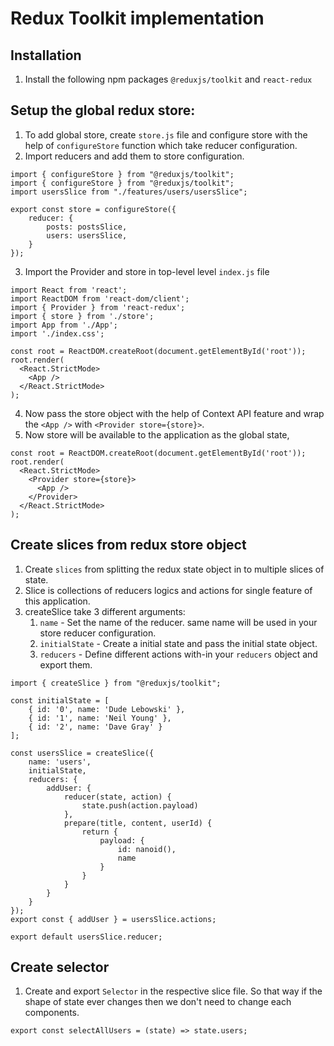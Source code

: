 # Redux Toolkit implementation

## Installation
1. Install the following npm packages `@reduxjs/toolkit` and `react-redux` 

## Setup the global redux store:
1. To add global store, create `store.js` file and configure store with the help of `configureStore` function which take reducer configuration.
2. Import reducers and add them to store configuration.

```
import { configureStore } from "@reduxjs/toolkit";
import { configureStore } from "@reduxjs/toolkit";
import usersSlice from "./features/users/usersSlice";

export const store = configureStore({
    reducer: {
        posts: postsSlice,
        users: usersSlice,
    }
});
```

3. Import the Provider and store in top-level level `index.js` file
```
import React from 'react';
import ReactDOM from 'react-dom/client';
import { Provider } from 'react-redux';
import { store } from './store';
import App from './App';
import './index.css';

const root = ReactDOM.createRoot(document.getElementById('root'));
root.render(
  <React.StrictMode>
    <App />
  </React.StrictMode>
);

```
4. Now pass the store object with the help of Context API feature and wrap the `<App />` with `<Provider store={store}>`.
5. Now store will be available to the application as the global state,
```
const root = ReactDOM.createRoot(document.getElementById('root'));
root.render(
  <React.StrictMode>
    <Provider store={store}>
      <App />
    </Provider>
  </React.StrictMode>
);
```
## Create slices from redux store object
1. Create `slices` from splitting the redux state object in to multiple slices of state.
2. Slice is collections of reducers logics and actions for single feature of this application.
3. createSlice take 3 different arguments: 
    1. `name` - Set the name of the reducer. same name will be used in your store reducer configuration.
    2. `initialState` - Create a initial state and pass the initial state object.
    3. `reducers` - Define different actions with-in your `reducers` object and export them.
```
import { createSlice } from "@reduxjs/toolkit";

const initialState = [
    { id: '0', name: 'Dude Lebowski' },
    { id: '1', name: 'Neil Young' },
    { id: '2', name: 'Dave Gray' }
];

const usersSlice = createSlice({
    name: 'users',
    initialState,
    reducers: {
        addUser: {
            reducer(state, action) {
                state.push(action.payload)
            },
            prepare(title, content, userId) {
                return {
                    payload: {
                        id: nanoid(),
                        name
                    }
                }
            }
        }
    }
});
export const { addUser } = usersSlice.actions;

export default usersSlice.reducer;
```

## Create selector
1. Create and export `Selector` in the respective slice file. So that way if the shape of state ever changes then we don't need to change each components.
```
export const selectAllUsers = (state) => state.users;
```